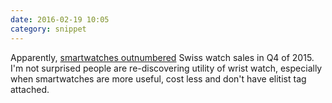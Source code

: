 ```yaml
---
date: 2016-02-19 10:05
category: snippet
---
```


Apparently, [smartwatches outnumbered][ntf] Swiss watch sales in Q4 of 2015. I'm not surprised people are re-discovering utility of wrist watch, especially when smartwatches are more useful, cost less and don't have elitist tag attached.

[ntf]:http://9to5mac.com/2016/02/18/smartwatch-sales-outpace-swiss-watch-sales/
